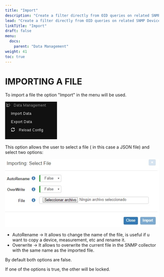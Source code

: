 ```yaml
---
title: "Import"
description: "Create a filter directly from OID queries on related SNMP Device and related Measurement."
lead: "Create a filter directly from OID queries on related SNMP Device and related Measurement."
linkTitle: "Import"
draft: false
menu:
  docs:
    parent: "Data Management"
weight: 41
toc: true
---
```


# IMPORTING A FILE

To import a file the option "Import" in the menu will be used.

![Menu import](/webUI/DataManagement/import-export-select.jpg)

This option allows the user to select a file ( in this case a JSON file) and select two options:

![Import file](/webUI/DataManagement/import-file.jpg)

* AutoRename -> It allows to change the name of the file, is useful if u want to copy a device, measurement, etc and rename it.
* Overwrite -> It allows to overwrite the current file in the SNMP collector with the same name as the imported file.

By default both options are false.

If one of the options is true, the other will be locked.



